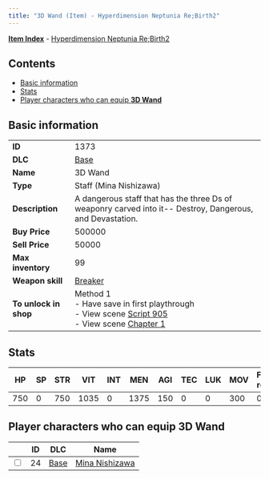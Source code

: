 ```yaml
---
title: "3D Wand (Item) - Hyperdimension Neptunia Re;Birth2"
---
```


[**Item Index**](/neptunia/rb2/item/index.html) - [Hyperdimension Neptunia Re;Birth2](/neptunia/rb2)

## Contents

- [Basic information](#basic-information)
- [Stats](#stats)
- [Player characters who can equip **3D Wand**](#player-characters-who-can-equip-3d-wand)

## Basic information

|   |   |
| -- | -- |
| **ID** | 1373 |
| **DLC** | [Base](/neptunia/rb2/dlc/0-base.html) |
| **Name** | 3D Wand |
| **Type** | Staff (Mina Nishizawa) |
| **Description** | A dangerous staff that has the three Ds of weaponry carved into it-- Destroy, Dangerous, and Devastation. |
| **Buy Price** | 500000 |
| **Sell Price** | 50000 |
| **Max inventory** | 99 |
| **Weapon skill** | [Breaker](/neptunia/rb2/skill/0-2803-breaker.html) |
| **To unlock in shop** | Method 1<br />- Have save in first playthrough<br />- View scene [Script 905](/neptunia/rb2/scene/0-905-script-905.html)<br />- View scene [Chapter 1](/neptunia/rb2/scene/0-51-chapter-1.html) |

## Stats

| HP | SP | STR | VIT | INT | MEN | AGI | TEC | LUK | MOV | Fire res. | Ice res. | Wind res. | Lightning res. |
| -- | -- | --- | --- | --- | --- | --- | --- | --- | --- | --------- | -------- | --------- | -------------- |
| 750 | 0 | 750 | 1035 | 0 | 1375 | 150 | 0 | 0 | 300 | 0 | 0 | 0 | 0 |

## Player characters who can equip **3D Wand**

|    | ID | DLC | Name |
| -- | -- | --- | ---- |
| <input type="checkbox" id="rb2-player-0-24" class="trackbox" /> | 24 | [Base](/neptunia/rb2/dlc/0-base.html) | [Mina Nishizawa](/neptunia/rb2/player/0-24-mina-nishizawa.html) |